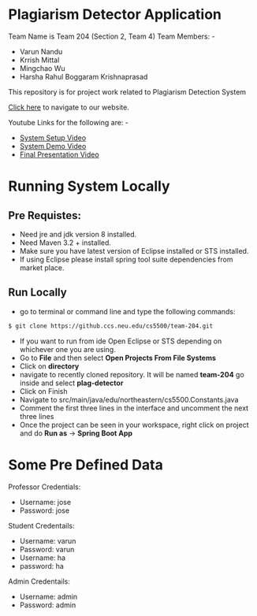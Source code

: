 # Plagiarism Detector Application
Team Name is Team 204 (Section 2, Team 4)
Team Members: -

- Varun Nandu
- Krrish Mittal
- Mingchao Wu
- Harsha Rahul Boggaram Krishnaprasad

This repository is for project work related to Plagiarism Detection System

[Click here](http://ec2-18-220-236-121.us-east-2.compute.amazonaws.com:8080/#!/) to navigate to our website.

Youtube Links for the following are: - 

- [System Setup Video](https://youtu.be/QVDLmcSIhV4)
- [System Demo Video]()
- [Final Presentation Video]()


# Running System Locally

## Pre Requistes:

- Need jre and jdk version 8 installed.
- Need Maven 3.2 + installed. 
- Make sure you have latest version of Eclipse installed or STS installed.
- If using Eclipse please install spring tool suite dependencies from market place.

## Run Locally

- go to terminal or command line and type the following commands:
```sh
$ git clone https://github.ccs.neu.edu/cs5500/team-204.git
```
- If you want to run from ide Open Eclipse or STS depending on whichever one you are using.
- Go to **File** and then select **Open Projects From File Systems**
- Click on **directory**
- navigate to recently cloned repository. It will be named **team-204** go inside and select **plag-detector**
- Click on Finish
- Navigate to src/main/java/edu/northeastern/cs5500.Constants.java
- Comment the first three lines in the interface and uncomment the next three lines
- Once the project can be seen in your workspace, right click on project and do **Run as** -> **Spring Boot App**


# Some Pre Defined Data

Professor Credentials: 
- Username: jose
- Password: jose

Student Credentails:
- Username: varun
- Password: varun
- Username: ha
- password: ha

Admin Credentails:
- Username: admin
- Password: admin
